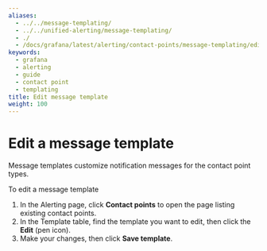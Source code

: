 ```yaml
---
aliases:
  - ../../message-templating/
  - ../../unified-alerting/message-templating/
  - ./
  - /docs/grafana/latest/alerting/contact-points/message-templating/edit-message-template/
keywords:
  - grafana
  - alerting
  - guide
  - contact point
  - templating
title: Edit message template
weight: 100
---
```


# Edit a message template

Message templates customize notification messages for the contact point types.

To edit a message template

1. In the Alerting page, click **Contact points** to open the page listing existing contact points.
1. In the Template table, find the template you want to edit, then click the **Edit** (pen icon).
1. Make your changes, then click **Save template**.
